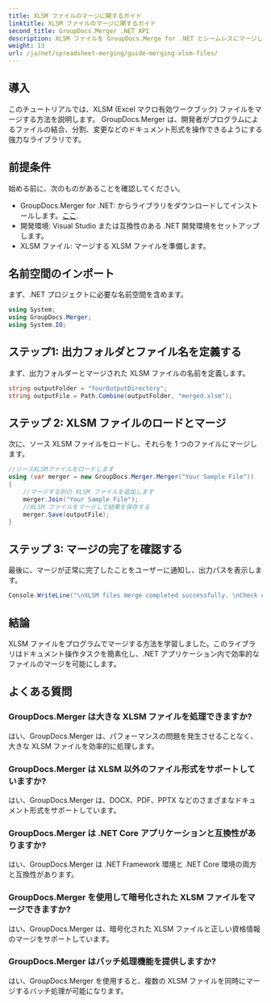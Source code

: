 ```yaml
---
title: XLSM ファイルのマージに関するガイド
linktitle: XLSM ファイルのマージに関するガイド
second_title: GroupDocs.Merger .NET API
description: XLSM ファイルを GroupDocs.Merge for .NET とシームレスにマージします。 Excel ワークブックをプログラムで効率的に結合します。ドキュメントの操作能力を強化します。
weight: 13
url: /ja/net/spreadsheet-merging/guide-merging-xlsm-files/
---
```

## 導入
このチュートリアルでは、XLSM (Excel マクロ有効ワークブック) ファイルをマージする方法を説明します。 GroupDocs.Merger は、開発者がプログラムによるファイルの結合、分割、変更などのドキュメント形式を操作できるようにする強力なライブラリです。
## 前提条件
始める前に、次のものがあることを確認してください。
-  GroupDocs.Merger for .NET: からライブラリをダウンロードしてインストールします。[ここ](https://releases.groupdocs.com/merger/net/).
- 開発環境: Visual Studio または互換性のある .NET 開発環境をセットアップします。
- XLSM ファイル: マージする XLSM ファイルを準備します。

## 名前空間のインポート
まず、.NET プロジェクトに必要な名前空間を含めます。
```csharp
using System; 
using GroupDocs.Merger;
using System.IO;
```
## ステップ1: 出力フォルダとファイル名を定義する
まず、出力フォルダーとマージされた XLSM ファイルの名前を定義します。
```csharp
string outputFolder = "YourOutputDirectory";
string outputFile = Path.Combine(outputFolder, "merged.xlsm");
```
## ステップ 2: XLSM ファイルのロードとマージ
次に、ソース XLSM ファイルをロードし、それらを 1 つのファイルにマージします。
```csharp
//ソースXLSMファイルをロードします
using (var merger = new GroupDocs.Merger.Merger("Your Sample File"))
{
    //マージする別の XLSM ファイルを追加します
    merger.Join("Your Sample File");
    //XLSM ファイルをマージして結果を保存する
    merger.Save(outputFile);
}
```
## ステップ 3: マージの完了を確認する
最後に、マージが正常に完了したことをユーザーに通知し、出力パスを表示します。
```csharp
Console.WriteLine("\nXLSM files merge completed successfully. \nCheck output in {0}", outputFolder);
```

## 結論
XLSM ファイルをプログラムでマージする方法を学習しました。このライブラリはドキュメント操作タスクを簡素化し、.NET アプリケーション内で効率的なファイルのマージを可能にします。

## よくある質問
### GroupDocs.Merger は大きな XLSM ファイルを処理できますか?
はい、GroupDocs.Merger は、パフォーマンスの問題を発生させることなく、大きな XLSM ファイルを効率的に処理します。
### GroupDocs.Merger は XLSM 以外のファイル形式をサポートしていますか?
はい、GroupDocs.Merger は、DOCX、PDF、PPTX などのさまざまなドキュメント形式をサポートしています。
### GroupDocs.Merger は .NET Core アプリケーションと互換性がありますか?
はい、GroupDocs.Merger は .NET Framework 環境と .NET Core 環境の両方と互換性があります。
### GroupDocs.Merger を使用して暗号化された XLSM ファイルをマージできますか?
はい、GroupDocs.Merger は、暗号化された XLSM ファイルと正しい資格情報のマージをサポートしています。
### GroupDocs.Merger はバッチ処理機能を提供しますか?
はい、GroupDocs.Merger を使用すると、複数の XLSM ファイルを同時にマージするバッチ処理が可能になります。
